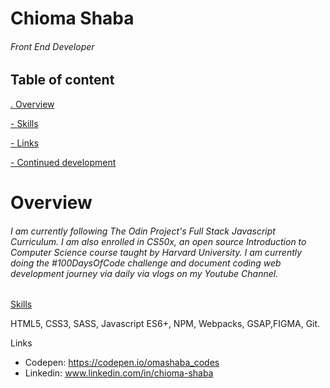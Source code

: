 # Chioma Shaba

###### Front End Developer

## Table of content

[ . Overview](https://github.com/omashabacodes)

[- Skills](omashabacodes.github.io/calculator/)

[- Links]([Links])
 
[- Continued development](omashabacodes.github.io/todo-list/)



# Overview

###### I am currently following The Odin Project's Full Stack Javascript Curriculum. I am also enrolled in CS50x, an open source Introduction to Computer Science course taught by Harvard University. I am currently doing the #100DaysOfCode challenge and document coding web development journey via daily via vlogs on my Youtube Channel.


[Skills](https://omashabacodes.github.io/Quote-generator/)

HTML5, CSS3, SASS, Javascript ES6+, NPM, Webpacks, GSAP,FIGMA, Git.




Links

- Codepen:  https://codepen.io/omashaba_codes
- Linkedin: www.linkedin.com/in/chioma-shaba
